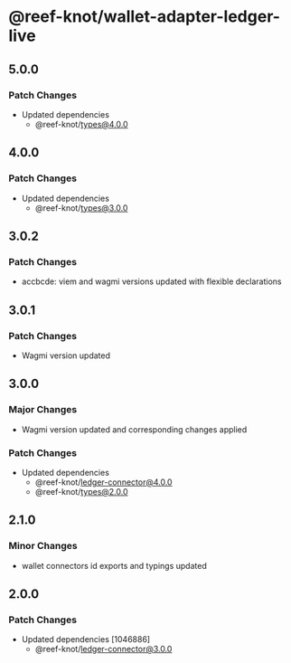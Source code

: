 # @reef-knot/wallet-adapter-ledger-live

## 5.0.0

### Patch Changes

- Updated dependencies
  - @reef-knot/types@4.0.0

## 4.0.0

### Patch Changes

- Updated dependencies
  - @reef-knot/types@3.0.0

## 3.0.2

### Patch Changes

- accbcde: viem and wagmi versions updated with flexible declarations

## 3.0.1

### Patch Changes

- Wagmi version updated

## 3.0.0

### Major Changes

- Wagmi version updated and corresponding changes applied

### Patch Changes

- Updated dependencies
  - @reef-knot/ledger-connector@4.0.0
  - @reef-knot/types@2.0.0

## 2.1.0

### Minor Changes

- wallet connectors id exports and typings updated

## 2.0.0

### Patch Changes

- Updated dependencies [1046886]
  - @reef-knot/ledger-connector@3.0.0
